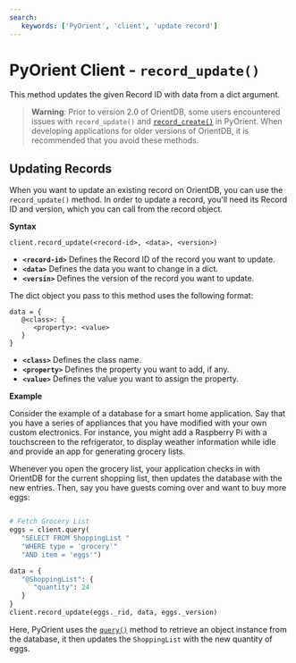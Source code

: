 ```yaml
---
search:
   keywords: ['PyOrient', 'client', 'update record']
---
```


# PyOrient Client - `record_update()`

This method updates the given Record ID with data from a dict argument.

>**Warning**: Prior to version 2.0 of OrientDB, some users encountered issues with `record_update()` and [`record_create()`](PyOrient-Client-Record-Create.md) in PyOrient.  When developing applications for older versions of OrientDB, it is recommended that you avoid these methods.

## Updating Records

When you want to update an existing record on OrientDB, you can use the `record_update()` method.  In order to update a record, you'll need its Record ID and version, which you can call from the record object.

**Syntax**

```
client.record_update(<record-id>, <data>, <version>)
```

- **`<record-id>`** Defines the Record ID of the record you want to update.
- **`<data>`** Defines the data you want to change in a dict.
- **`<versin>`** Defines the version of the record you want to update.

The dict object you pass to this method uses the following format:

```
data = {
   @<class>: {
      <property>: <value>
   }
}
```

- **`<class>`** Defines the class name.
- **`<property>`** Defines the property you want to add, if any.
- **`<value>`** Defines the value you want to assign the property.


**Example**

Consider the example of a database for a smart home application.  Say that you have a series of appliances that you have modified with your own custom electronics.  For instance, you might add a Raspberry Pi with a touchscreen to the refrigerator, to display weather information while idle and provide an app for generating grocery lists.

Whenever you open the grocery list, your application checks in with OrientDB for the current shopping list, then updates the database with the new entries.  Then, say you have guests coming over and want to buy more eggs:

```py

# Fetch Grocery List
eggs = client.query(
   "SELECT FROM ShoppingList "
   "WHERE type = 'grocery'"
   "AND item = 'eggs'")

data = {
   "@ShoppingList": {
      "quantity": 24
   }
}
client.record_update(eggs._rid, data, eggs._version)
```

Here, PyOrient uses the [`query()`](PyOrient-Client-Query.md) method to retrieve an object instance from the database, it then updates the `ShoppingList` with the new quantity of eggs.
